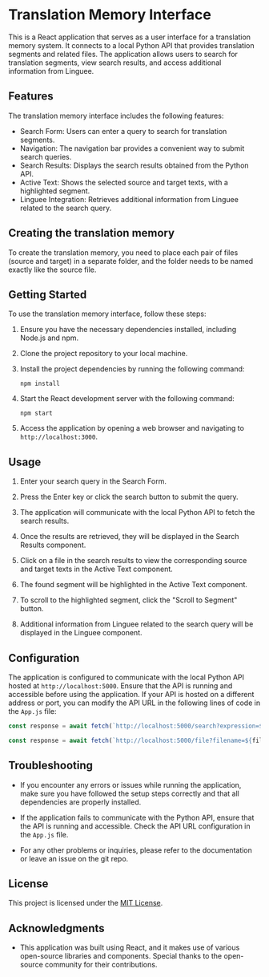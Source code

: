 # Translation Memory Interface

This is a React application that serves as a user interface for a translation memory system. It connects to a local Python API that provides translation segments and related files. The application allows users to search for translation segments, view search results, and access additional information from Linguee.

## Features

The translation memory interface includes the following features:

- Search Form: Users can enter a query to search for translation segments.
- Navigation: The navigation bar provides a convenient way to submit search queries.
- Search Results: Displays the search results obtained from the Python API.
- Active Text: Shows the selected source and target texts, with a highlighted segment.
- Linguee Integration: Retrieves additional information from Linguee related to the search query.

## Creating the translation memory

To create the translation memory, you need to place each pair of files (source and target) in a separate folder, and the folder needs to be named exactly like the source file. 

## Getting Started

To use the translation memory interface, follow these steps:

1. Ensure you have the necessary dependencies installed, including Node.js and npm.

2. Clone the project repository to your local machine.

3. Install the project dependencies by running the following command:

   ```
   npm install
   ```

4. Start the React development server with the following command:

   ```
   npm start
   ```

5. Access the application by opening a web browser and navigating to `http://localhost:3000`.

## Usage

1. Enter your search query in the Search Form.

2. Press the Enter key or click the search button to submit the query.

3. The application will communicate with the local Python API to fetch the search results.

4. Once the results are retrieved, they will be displayed in the Search Results component.

5. Click on a file in the search results to view the corresponding source and target texts in the Active Text component.

6. The found segment will be highlighted in the Active Text component.

7. To scroll to the highlighted segment, click the "Scroll to Segment" button.

8. Additional information from Linguee related to the search query will be displayed in the Linguee component.

## Configuration

The application is configured to communicate with the local Python API hosted at `http://localhost:5000`. Ensure that the API is running and accessible before using the application. If your API is hosted on a different address or port, you can modify the API URL in the following lines of code in the `App.js` file:

```javascript
const response = await fetch(`http://localhost:5000/search?expression=${query}`);
```

```javascript
const response = await fetch(`http://localhost:5000/file?filename=${filename}`);
```

## Troubleshooting

- If you encounter any errors or issues while running the application, make sure you have followed the setup steps correctly and that all dependencies are properly installed.

- If the application fails to communicate with the Python API, ensure that the API is running and accessible. Check the API URL configuration in the `App.js` file.

- For any other problems or inquiries, please refer to the documentation or leave an issue on the git repo.

## License

This project is licensed under the [MIT License](LICENSE).

## Acknowledgments

- This application was built using React, and it makes use of various open-source libraries and components. Special thanks to the open-source community for their contributions.